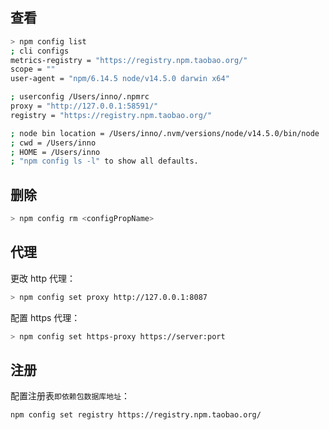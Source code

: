 ## 查看

```bash
> npm config list
; cli configs
metrics-registry = "https://registry.npm.taobao.org/"
scope = ""
user-agent = "npm/6.14.5 node/v14.5.0 darwin x64"

; userconfig /Users/inno/.npmrc
proxy = "http://127.0.0.1:58591/"
registry = "https://registry.npm.taobao.org/"

; node bin location = /Users/inno/.nvm/versions/node/v14.5.0/bin/node
; cwd = /Users/inno
; HOME = /Users/inno
; "npm config ls -l" to show all defaults.
```

## 删除

```bash
> npm config rm <configPropName>
```

## 代理

更改 http 代理：

```bash
> npm config set proxy http://127.0.0.1:8087
```

配置 https 代理：

```bash
> npm config set https-proxy https://server:port
```

## 注册

配置注册表`即依赖包数据库地址`：

```bash
npm config set registry https://registry.npm.taobao.org/
```

